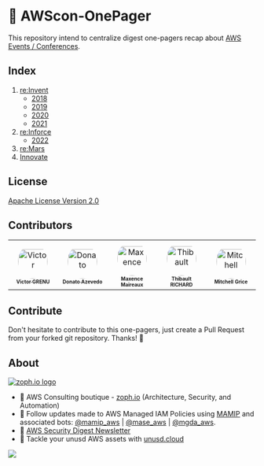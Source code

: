 # 📝 AWScon-OnePager

This repository intend to centralize digest one-pagers recap about [AWS Events / Conferences](https://aws.amazon.com/events/).

## Index

1. [re:Invent](https://reinvent.awsevents.com/)
   - [2018](reinvent/reinvent-2018.md)
   - [2019](reinvent/reinvent-2019.md)
   - [2020](reinvent/reinvent-2020.md)
   - [2021](reinvent/reinvent-2021.md)
2. [re:Inforce](https://reinforce.awsevents.com/)
   - [2022](reinforce/reinforce-2022.md)
3. [re:Mars](https://remars.amazonevents.com/)
4. [Innovate](https://aws.amazon.com/events/aws-innovate/)

## License

[Apache License Version 2.0](LICENSE)

## Contributors

<table>
<tr>
    <td align="center" style="word-wrap: break-word; width: 90.0; height: 90.0">
        <a href=https://github.com/z0ph>
            <img src=https://avatars.githubusercontent.com/u/20846187?v=4 width="60;"  style="border-radius:50%;align-items:center;justify-content:center;overflow:hidden;padding-top:10px" alt=Victor GRENU/>
            <br />
            <sub style="font-size:10px"><b>Victor GRENU</b></sub>
        </a>
    </td>
    <td align="center" style="word-wrap: break-word; width: 90.0; height: 90.0">
        <a href=https://github.com/donatoaz>
            <img src=https://avatars.githubusercontent.com/u/127527?v=4 width="60;"  style="border-radius:50%;align-items:center;justify-content:center;overflow:hidden;padding-top:10px" alt=Donato Azevedo/>
            <br />
            <sub style="font-size:10px"><b>Donato Azevedo</b></sub>
        </a>
    </td>
    <td align="center" style="word-wrap: break-word; width: 90.0; height: 90.0">
        <a href=https://github.com/flemzord>
            <img src=https://avatars.githubusercontent.com/u/1952914?v=4 width="60;"  style="border-radius:50%;align-items:center;justify-content:center;overflow:hidden;padding-top:10px" alt=Maxence Maireaux/>
            <br />
            <sub style="font-size:10px"><b>Maxence Maireaux</b></sub>
        </a>
    </td>
    <td align="center" style="word-wrap: break-word; width: 90.0; height: 90.0">
        <a href=https://github.com/t-richard>
            <img src=https://avatars.githubusercontent.com/u/22999032?v=4 width="60;"  style="border-radius:50%;align-items:center;justify-content:center;overflow:hidden;padding-top:10px" alt=Thibault RICHARD/>
            <br />
            <sub style="font-size:10px"><b>Thibault RICHARD</b></sub>
        </a>
    </td>
    <td align="center" style="word-wrap: break-word; width: 90.0; height: 90.0">
        <a href=https://github.com/gricey432>
            <img src=https://avatars.githubusercontent.com/u/1611345?v=4 width="60;"  style="border-radius:50%;align-items:center;justify-content:center;overflow:hidden;padding-top:10px" alt=Mitchell Grice/>
            <br />
            <sub style="font-size:10px"><b>Mitchell Grice</b></sub>
        </a>
    </td>
</tr>
</table>


## Contribute

Don't hesitate to contribute to this one-pagers, just create a Pull Request from your forked git repository. Thanks! 🤝

## About

[![zoph.io logo](https://zoph.io/img/logo-right.png)](https://zoph.io)

- :brain: AWS Consulting boutique - [zoph.io](https://zoph.io) (Architecture, Security, and Automation)
- :mag_right: Follow updates made to AWS Managed IAM Policies using [MAMIP](https://github.com/z0ph/MAMIP) and associated bots: [@mamip_aws](https://twitter.com/mamip_aws) | [@mase_aws](https://twitter.com/mase_aws) | [@mgda_aws](https://twitter.com/mgda_aws).
- :love_letter: [AWS Security Digest Newsletter](https://asd.zoph.io)
- :money_with_wings: Tackle your unusd AWS assets with [unusd.cloud](https://unusd.cloud)

![](https://track.zoph.io/image/puCwRxwCB9TMY7KAbE6z.png)
